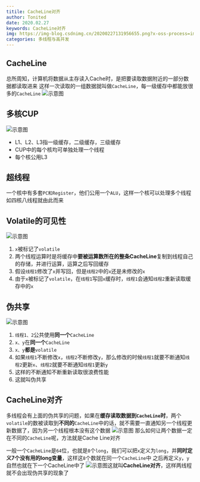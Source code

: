 ```yaml
---
titile: CacheLine对齐
author: Tonited
date: 2020.02.27
keywords: CacheLine对齐
img: https://img-blog.csdnimg.cn/20200227131956655.png?x-oss-process=image/watermark,type_ZmFuZ3poZW5naGVpdGk,shadow_10,text_aHR0cHM6Ly9ibG9nLmNzZG4ubmV0L3dlaXhpbl80MzU1MzY5NA==,size_16,color_FFFFFF,t_70
categories: 多线程与高并发
---
```


## CacheLine

总所周知，计算机将数据从主存读入Cache时，是把要读取数据附近的一部分数据都读取进来
这样一次读取的一组数据就叫做`CacheLine`，每一级缓存中都能放很多的`CacheLine`
![示意图](https://img-blog.csdnimg.cn/20200227131956655.png?x-oss-process=image/watermark,type_ZmFuZ3poZW5naGVpdGk,shadow_10,text_aHR0cHM6Ly9ibG9nLmNzZG4ubmV0L3dlaXhpbl80MzU1MzY5NA==,size_16,color_FFFFFF,t_70)

## 多核CUP
![示意图](https://img-blog.csdnimg.cn/20200227130125483.png?x-oss-process=image/watermark,type_ZmFuZ3poZW5naGVpdGk,shadow_10,text_aHR0cHM6Ly9ibG9nLmNzZG4ubmV0L3dlaXhpbl80MzU1MzY5NA==,size_16,color_FFFFFF,t_70)
- L1、L2、L3指一级缓存，二级缓存，三级缓存
- CUP中的每个核均可单独处理一个线程
- 每个核公用L3

## 超线程
一个核中有多套`PC和Register`，他们公用一个`ALU`，这样一个核可以处理多个线程
如四核八线程就由此而来

## Volatile的可见性
![示意图](https://img-blog.csdnimg.cn/20200227131858344.png?x-oss-process=image/watermark,type_ZmFuZ3poZW5naGVpdGk,shadow_10,text_aHR0cHM6Ly9ibG9nLmNzZG4ubmV0L3dlaXhpbl80MzU1MzY5NA==,size_16,color_FFFFFF,t_70)

1. `x`被标记了`volatile`
2. 两个线程运算时是将缓存中**要被运算数所在的整条CacheLine**复制到线程自己的存储，并进行运算，运算之后写回缓存
3. 假设`线程1`修改了`x`并写回，但是`线程2`中的`x`还是未修改的`x`
4. 由于`x`被标记了`volatile`，在`线程1`写回`x`缓存时，`线程1`会通知`线程2`重新读取缓存中的`x`

## 伪共享

![示意图](https://img-blog.csdnimg.cn/20200227132025735.png?x-oss-process=image/watermark,type_ZmFuZ3poZW5naGVpdGk,shadow_10,text_aHR0cHM6Ly9ibG9nLmNzZG4ubmV0L3dlaXhpbl80MzU1MzY5NA==,size_16,color_FFFFFF,t_70)
1. `线程1、2`公共使用**同一个**`CacheLine`
2. `x、y`在**同一个**`CacheLine`
3. `x、y`**都是**`volatile`
4. 如果`线程1`不断修改`x`，`线程2`不断修改`y`，那么修改的时候`线程1`就要不断通知`线程2`更新`x`、`线程2`就要不断通知`线程1`更新`y`
5. 这样的不断通知不断重新读取很浪费性能
6. 这就叫伪共享

## CacheLine对齐
多线程会有上面的伪共享的问题，如果在**缓存读取数据到`CacheLine`时**，两个`volatile`的数被读取到**不同的**`CacheLine`中的话，就不需要一直通知另一个线程更新数据了，因为另一个线程根本没有这个数据
![示意图](https://img-blog.csdnimg.cn/20200227133002321.png?x-oss-process=image/watermark,type_ZmFuZ3poZW5naGVpdGk,shadow_10,text_aHR0cHM6Ly9ibG9nLmNzZG4ubmV0L3dlaXhpbl80MzU1MzY5NA==,size_16,color_FFFFFF,t_70)
那么如何让两个数据一定在不同的`CacheLine`呢，方法就是Cache Line对齐

一般一个`CacheLine`是`64`位，也就是`8`个`long`，我们可以把`x`定义为`long`，并**同时定义7个没有用的long变量**，这样这`8`个数就在同一个`CacheLine`中
之后再定义`y`，`y`自然也就在下一个CacheLine中了
![示意图](https://img-blog.csdnimg.cn/20200227133653368.png?x-oss-process=image/watermark,type_ZmFuZ3poZW5naGVpdGk,shadow_10,text_aHR0cHM6Ly9ibG9nLmNzZG4ubmV0L3dlaXhpbl80MzU1MzY5NA==,size_16,color_FFFFFF,t_70)这就叫**CacheLine对齐**，这样两线程就不会出现伪共享的现象了